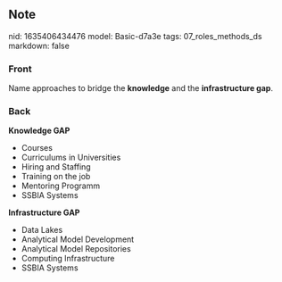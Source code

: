 ## Note
nid: 1635406434476
model: Basic-d7a3e
tags: 07_roles_methods_ds
markdown: false

### Front
Name approaches to bridge the <b>knowledge</b> and the
<b>infrastructure gap</b>.

### Back
<div><strong>Knowledge GAP</strong></div><ul><li>Courses</li><li>Curriculums in Universities</li><li>Hiring and Staffing</li><li>Training on the job</li><li>Mentoring Programm</li><li>SSBIA Systems</li></ul><div><strong>Infrastructure GAP</strong></div><ul><li>Data Lakes</li><li>Analytical Model Development</li><li>Analytical Model Repositories</li><li>Computing Infrastructure</li><li>SSBIA Systems</li></ul>
